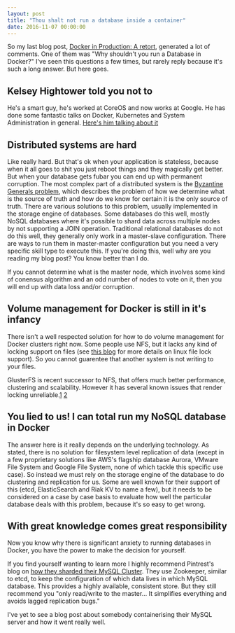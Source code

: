 ```yaml
---
layout: post
title: "Thou shalt not run a database inside a container"
date: 2016-11-07 00:00:00
---
```


So my last blog post, [Docker in Production: A retort](/2016/11/05/docker-in-production/), generated a lot of comments. One of them was "Why shouldn't you run a Database in Docker?" I've seen this questions a few times, but rarely reply because it's such a long answer. But here goes.

## Kelsey Hightower told you not to

He's a smart guy, he's worked at CoreOS and now works at Google. He has done some fantastic talks on Docker, Kubernetes and System Administration in general. [Here's him talking about it](https://youtu.be/Nosa5-xcATw?t=1080)

## Distributed systems are hard

Like really hard. But that's ok when your application is stateless, because when it all goes to shit you just reboot things and they magically get better. But when your database gets fubar you can end up with permanent corruption. The most complex part of a distributed system is the [Byzantine Generals problem](https://en.wikipedia.org/wiki/Byzantine_fault_tolerance#The_Byzantine_Generals.27_Problem), which describes the problem of how we determine what is the source of truth and how do we know for certain it is the only source of truth. There are various solutions to this problem, usually implemented in the storage engine of databases. Some databases do this well, mostly NoSQL databases where it's possible to shard data across multiple nodes by not supporting a JOIN operation. Traditional relational databases do not do this well, they generally only work  in a master-slave configuration. There are ways to run them in master-master configuration but you need a very specific skill type to execute this. If you're doing this, well why are you reading my blog post? You know better than I do.

If you cannot determine what is the master node, which involves some kind of conensus algorithm and an odd number of nodes to vote on it, then you will end up with data loss and/or corruption.

## Volume management for Docker is still in it's infancy

There isn't a well respected solution for how to do volume management for Docker clusters right now. Some people use NFS, but it lacks any kind of locking support on files (see [this blog](http://0pointer.de/blog/projects/locking.html) for more details on linux file lock support). So you cannot guarentee that another system is not writing to your files.

GlusterFS is recent successor to NFS, that offers much better performance, clustering and scalability. However it has several known issues that render locking unreliable.[1](https://bugzilla.redhat.com/show_bug.cgi?id=1194546) [2](https://bugzilla.redhat.com/show_bug.cgi?id=1287099)

## You lied to us! I can total run my NoSQL database in Docker

The answer here is it really depends on the underlying technology. As stated, there is no solution for filesystem level replication of data (except in a few proprietary solutions like AWS's flagship database Aurora, VMware File System and Google File System, none of which tackle this specific use case). So instead we must rely on the storage engine of the database to do clustering and replication for us. Some are well known for their support of this (etcd, ElasticSearch and Riak KV to name a few), but it needs to be considered on a case by case basis to evaluate how well the particular database deals with this problem, because it's so easy to get wrong.

## With great knowledge comes great responsibility

Now you know why there is significant anxiety to running databases in Docker, you have the power to make the decision for yourself.

If you find yourself wanting to learn more I highly recommend Pintrest's blog on [how they sharded their MySQL Cluster](https://engineering.pinterest.com/blog/sharding-pinterest-how-we-scaled-our-mysql-fleet). They use Zookeeper, similar to etcd, to keep the configuration of which data lives in which MySQL database. This provides a highly available, consistent store. But they still recommend you "only read/write to the master... It simplifies everything and avoids lagged replication bugs."

I've yet to see a blog post about somebody containerising their MySQL server and how it went really well.
